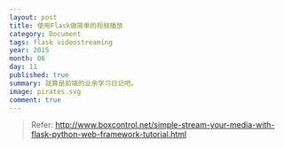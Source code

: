 ```yaml
---
layout: post
title: 使用Flask做简单的视频播放
category: Document
tags: flask videostreaming
year: 2015
month: 06
day: 11
published: true
summary: 就算是前端的业余学习日记吧。
image: pirates.svg
comment: true
---
```



> Refer: http://www.boxcontrol.net/simple-stream-your-media-with-flask-python-web-framework-tutorial.html